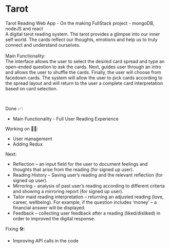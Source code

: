 # Tarot
Tarot Reading Web App - On the making
FullStack project - mongoDB, nodeJS and react 
<br />
A digital tarot reading system. The tarot provides a glimpse into our inner self
world. The cards reflect our thoughts, emotions and help us to truly connect and understand ourselves.
<br />
<br />
Main Functionality:<br />
The interface allows the user to select the desired card spread and type an open-ended question to ask
the cards. Next, guides user through an intro and allows the user to shuffle the cards. Finally, the user
will choose from facedown cards. The system will allow the user to pick cards according to the spread
layout and will return to the user a complete card interpretation based on card selection.

<br />

Done ✅:
<br />
- Main Functionality - Full User Reading Experience <br />

Working on 👷‍♀️: <br />
- User management <br />
- Adding Redux <br />

Next:
- Reflection – an input field for the user to document feelings and thoughts that arise from the reading (for signed up user). <br />
- Reading History – Saving user’s reading and the relevant reflection (for signed up user).<br />
- Mirroring – analysis of past user’s reading according to different criteria and showing a mirroring report (for signed up user).<br />
- Tailor maid reading interpretation – returning an adjusted reading (love, career, wellbeing). For example, if the question includes ‘money’ – a financial answer will be       displayed. <br />
- Feedback – collecting user feedback after a reading (liked/disliked) in order to improved the digital response. <br />


Fixing 🛠: <br />
- Improving API calls in the code
